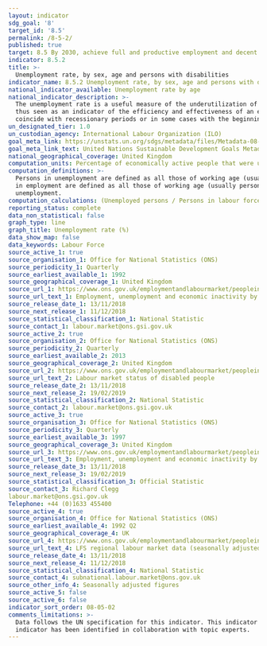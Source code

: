 ```yaml
---
layout: indicator
sdg_goal: '8'
target_id: '8.5'
permalink: /8-5-2/
published: true
target: 8.5 By 2030, achieve full and productive employment and decent work for all women and men, including for young people and persons with disabilities, and equal pay for work of equal value
indicator: 8.5.2
title: >-
  Unemployment rate, by sex, age and persons with disabilities
indicator_name: 8.5.2 Unemployment rate, by sex, age and persons with disabilities
national_indicator_available: Unemployment rate by age 
national_indicator_description: >-
  The unemployment rate is a useful measure of the underutilization of the labour supply. It reflects the inability of an economy to generate employment for those persons who want to work but are not doing so, even though they are available for employment and actively seeking work. It is
  thus seen as an indicator of the efficiency and effectiveness of an economy to absorb its labour force and of the performance of the labour market. Short-term time series of the unemployment rate can be used to signal changes in the business cycle; upward movements in the indicator often
  coincide with recessionary periods or in some cases with the beginning of an expansionary period as persons previously not in the labour market begin to test conditions through an active job search.
un_designated_tier: 1.0
un_custodian_agency: International Labour Organization (ILO)
goal_meta_link: https://unstats.un.org/sdgs/metadata/files/Metadata-08-05-02.pdf 
goal_meta_link_text: United Nations Sustainable Development Goals Metadata (PDF 383 KB)
national_geographical_coverage: United Kingdom
computation_units: Percentage of economically active people that were unemployed
computation_definitions: >-
  Persons in unemployment are defined as all those of working age (usually persons aged 15 and above) who were not in employment, carried out activities to seek employment during a specified recent period and were currently available to take up employment given a job opportunity. Persons
  in employment are defined as all those of working age (usually persons aged 15 and above) who, during a short reference period, were engaged in any activity to produce goods or provide services for pay or profit. The labour force corresponds to the sum of persons in employment and in
  unemployment.
computation_calculations: (Unemployed persons / Persons in labour force) * 100
reporting_status: complete
data_non_statistical: false
graph_type: line
graph_title: Unemployment rate (%)
data_show_map: false
data_keywords: Labour Force
source_active_1: true
source_organisation_1: Office for National Statistics (ONS)
source_periodicity_1: Quarterly
source_earliest_available_1: 1992
source_geographical_coverage_1: United Kingdom
source_url_1: https://www.ons.gov.uk/employmentandlabourmarket/peopleinwork/employmentandemployeetypes/datasets/employmentunemploymentandeconomicinactivitybyagegroupseasonallyadjusteda05sa
source_url_text_1: Employment, unemployment and economic inactivity by age group (seasonally adjusted)
source_release_date_1: 13/11/2018
source_next_release_1: 11/12/2018
source_statistical_classification_1: National Statistic
source_contact_1: labour.market@ons.gsi.gov.uk 
source_active_2: true
source_organisation_2: Office for National Statistics (ONS)
source_periodicity_2: Quarterly
source_earliest_available_2: 2013
source_geographical_coverage_2: United Kingdom
source_url_2: https://www.ons.gov.uk/employmentandlabourmarket/peopleinwork/employmentandemployeetypes/datasets/labourmarketstatusofdisabledpeoplea08
source_url_text_2: Labour market status of disabled people
source_release_date_2: 13/11/2018
source_next_release_2: 19/02/2019
source_statistical_classification_2: National Statistic
source_contact_2: labour.market@ons.gsi.gov.uk 
source_active_3: true
source_organisation_3: Office for National Statistics (ONS)
source_periodicity_3: Quarterly
source_earliest_available_3: 1997
source_geographical_coverage_3: United Kingdom
source_url_3: https://www.ons.gov.uk/employmentandlabourmarket/peopleinwork/employmentandemployeetypes/datasets/a12employmentunemploymentandeconomicinactivitybynationalityandcountryofbirth
source_url_text_3: Employment, unemployment and economic inactivity by nationality and country of birth
source_release_date_3: 13/11/2018
source_next_release_3: 19/02/2019
source_statistical_classification_3: Official Statistic 
source_contact_3: Richard Clegg 
labour.market@ons.gsi.gov.uk 
Telephone: +44 (0)1633 455400 
source_active_4: true
source_organisation_4: Office for National Statistics (ONS)
source_earliest_available_4: 1992 Q2
source_geographical_coverage_4: UK
source_url_4: https://www.ons.gov.uk/employmentandlabourmarket/peopleinwork/employmentandemployeetypes/bulletins/regionallabourmarket/november2018/relateddata
source_url_text_4: LFS regional labour market data (seasonally adjusted)
source_release_date_4: 13/11/2018
source_next_release_4: 11/12/2018
source_statistical_classification_4: National Statistic
source_contact_4: subnational.labour.market@ons.gov.uk
source_other_info_4: Seasonally adjusted figures
source_active_5: false
source_active_6: false
indicator_sort_order: 08-05-02
comments_limitations: >-
  Data follows the UN specification for this indicator. This indicator has been identified in collaboration with topic experts.The figures for unemployment and economically active individuals are measured for the ages 16 and above  Data follows the UN specification for this indicator. This
  indicator has been identified in collaboration with topic experts.
---
```

